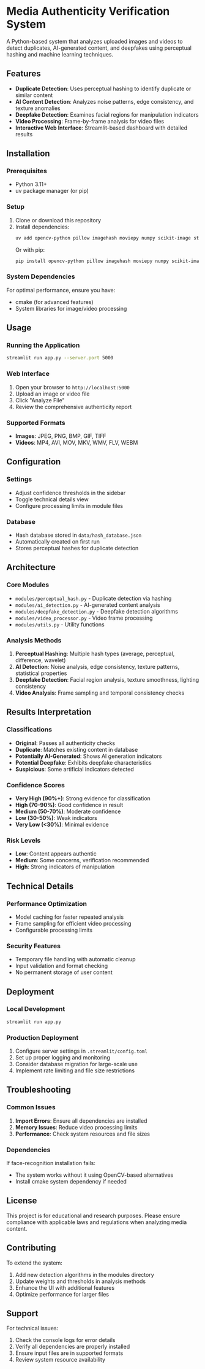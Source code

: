 # Media Authenticity Verification System

A Python-based system that analyzes uploaded images and videos to detect duplicates, AI-generated content, and deepfakes using perceptual hashing and machine learning techniques.

## Features

- **Duplicate Detection**: Uses perceptual hashing to identify duplicate or similar content
- **AI Content Detection**: Analyzes noise patterns, edge consistency, and texture anomalies
- **Deepfake Detection**: Examines facial regions for manipulation indicators
- **Video Processing**: Frame-by-frame analysis for video files
- **Interactive Web Interface**: Streamlit-based dashboard with detailed results

## Installation

### Prerequisites
- Python 3.11+
- uv package manager (or pip)

### Setup
1. Clone or download this repository
2. Install dependencies:
   ```bash
   uv add opencv-python pillow imagehash moviepy numpy scikit-image streamlit
   ```
   Or with pip:
   ```bash
   pip install opencv-python pillow imagehash moviepy numpy scikit-image streamlit
   ```

### System Dependencies
For optimal performance, ensure you have:
- cmake (for advanced features)
- System libraries for image/video processing

## Usage

### Running the Application
```bash
streamlit run app.py --server.port 5000
```

### Web Interface
1. Open your browser to `http://localhost:5000`
2. Upload an image or video file
3. Click "Analyze File"
4. Review the comprehensive authenticity report

### Supported Formats
- **Images**: JPEG, PNG, BMP, GIF, TIFF
- **Videos**: MP4, AVI, MOV, MKV, WMV, FLV, WEBM

## Configuration

### Settings
- Adjust confidence thresholds in the sidebar
- Toggle technical details view
- Configure processing limits in module files

### Database
- Hash database stored in `data/hash_database.json`
- Automatically created on first run
- Stores perceptual hashes for duplicate detection

## Architecture

### Core Modules
- `modules/perceptual_hash.py` - Duplicate detection via hashing
- `modules/ai_detection.py` - AI-generated content analysis
- `modules/deepfake_detection.py` - Deepfake detection algorithms
- `modules/video_processor.py` - Video frame processing
- `modules/utils.py` - Utility functions

### Analysis Methods
1. **Perceptual Hashing**: Multiple hash types (average, perceptual, difference, wavelet)
2. **AI Detection**: Noise analysis, edge consistency, texture patterns, statistical properties
3. **Deepfake Detection**: Facial region analysis, texture smoothness, lighting consistency
4. **Video Analysis**: Frame sampling and temporal consistency checks

## Results Interpretation

### Classifications
- **Original**: Passes all authenticity checks
- **Duplicate**: Matches existing content in database
- **Potentially AI-Generated**: Shows AI generation indicators
- **Potential Deepfake**: Exhibits deepfake characteristics
- **Suspicious**: Some artificial indicators detected

### Confidence Scores
- **Very High (90%+)**: Strong evidence for classification
- **High (70-90%)**: Good confidence in result
- **Medium (50-70%)**: Moderate confidence
- **Low (30-50%)**: Weak indicators
- **Very Low (<30%)**: Minimal evidence

### Risk Levels
- **Low**: Content appears authentic
- **Medium**: Some concerns, verification recommended
- **High**: Strong indicators of manipulation

## Technical Details

### Performance Optimization
- Model caching for faster repeated analysis
- Frame sampling for efficient video processing
- Configurable processing limits

### Security Features
- Temporary file handling with automatic cleanup
- Input validation and format checking
- No permanent storage of user content

## Deployment

### Local Development
```bash
streamlit run app.py
```

### Production Deployment
1. Configure server settings in `.streamlit/config.toml`
2. Set up proper logging and monitoring
3. Consider database migration for large-scale use
4. Implement rate limiting and file size restrictions

## Troubleshooting

### Common Issues
1. **Import Errors**: Ensure all dependencies are installed
2. **Memory Issues**: Reduce video processing limits
3. **Performance**: Check system resources and file sizes

### Dependencies
If face-recognition installation fails:
- The system works without it using OpenCV-based alternatives
- Install cmake system dependency if needed

## License

This project is for educational and research purposes. Please ensure compliance with applicable laws and regulations when analyzing media content.

## Contributing

To extend the system:
1. Add new detection algorithms in the modules directory
2. Update weights and thresholds in analysis methods
3. Enhance the UI with additional features
4. Optimize performance for larger files

## Support

For technical issues:
1. Check the console logs for error details
2. Verify all dependencies are properly installed
3. Ensure input files are in supported formats
4. Review system resource availability